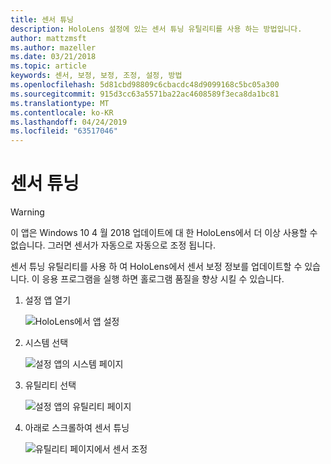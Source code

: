 ```yaml
---
title: 센서 튜닝
description: HoloLens 설정에 있는 센서 튜닝 유틸리티를 사용 하는 방법입니다.
author: mattzmsft
ms.author: mazeller
ms.date: 03/21/2018
ms.topic: article
keywords: 센서, 보정, 보정, 조정, 설정, 방법
ms.openlocfilehash: 5d81cbd98809c6cbacdc48d9099168c5bc05a300
ms.sourcegitcommit: 915d3cc63a5571ba22ac4608589f3eca8da1bc81
ms.translationtype: MT
ms.contentlocale: ko-KR
ms.lasthandoff: 04/24/2019
ms.locfileid: "63517046"
---
```

# <a name="sensor-tuning"></a>센서 튜닝

>[!WARNING]
>이 앱은 Windows 10 4 월 2018 업데이트에 대 한 HoloLens에서 더 이상 사용할 수 없습니다. 그러면 센서가 자동으로 자동으로 조정 됩니다. 

센서 튜닝 유틸리티를 사용 하 여 HoloLens에서 센서 보정 정보를 업데이트할 수 있습니다. 이 응용 프로그램을 실행 하면 홀로그램 품질을 향상 시킬 수 있습니다.

1. 설정 앱 열기

   ![HoloLens에서 앱 설정](images/settingssensortuning-500px.png)
  
2. 시스템 선택

   ![설정 앱의 시스템 페이지](images/systemsensortuning-500px.png)
  
3. 유틸리티 선택

   ![설정 앱의 유틸리티 페이지](images/utilitiessensortuning-500px.png)
  
4. 아래로 스크롤하여 센서 튜닝

   ![유틸리티 페이지에서 센서 조정](images/sensortuningsettingsapp-500px.png)
